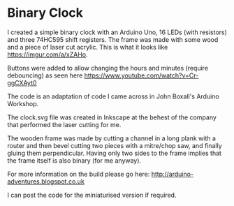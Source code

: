 # Binary Clock

I created a simple binary clock with an Arduino Uno, 16 LEDs (with resistors) and three 74HC595 shift registers. The frame was made with some wood and a piece of laser cut acrylic. This is what it looks like https://imgur.com/a/xZAHo.

Buttons were added to allow changing the hours and minutes (require debouncing) as seen here https://www.youtube.com/watch?v=Cr-ggCXAyt0

The code is an adaptation of code I came across in John Boxall's Arduino Workshop.

The clock.svg file was created in Inkscape at the behest of the company that performed the laser cutting for me.

The wooden frame was made by cutting a channel in a long plank with a router and then bevel cutting two pieces with a mitre/chop saw, and finally gluing them perpendicular. Having only two sides to the frame implies that the frame itself is also binary (for me anyway).

For more information on the build please go here: http://arduino-adventures.blogspot.co.uk

I can post the code for the miniaturised version if required.
